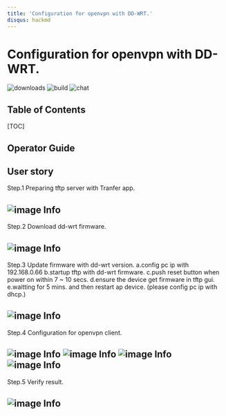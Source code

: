 ```yaml
---
title: 'Configuration for openvpn with DD-WRT.'
disqus: hackmd
---
```


Configuration for openvpn with DD-WRT.
===
![downloads](https://img.shields.io/github/downloads/atom/atom/total.svg)
![build](https://img.shields.io/appveyor/ci/:user/:repo.svg)
![chat](https://img.shields.io/discord/:serverId.svg)

## Table of Contents

[TOC]

## Operator Guide

User story
---

Step.1 Preparing tftp server with Tranfer app.

![image Info](screenshots/tftp_server.png "tftp_server")
---

Step.2 Download dd-wrt firmware.

![image Info](screenshots/dd-wrt_download.png "dd-wrt_download")
---

Step.3 Update firmware with dd-wrt version.
       a.config pc ip with 192.168.0.66
       b.startup tftp with dd-wrt firmware.
       c.push reset button when power on within 7 ~ 10 secs.
       d.ensure the device get firmware in tftp gui.
       e.waitting for 5 mins. and then restart ap device. (please config pc ip with dhcp.)

![image Info](screenshots/dd-wrt_version.png "dd-wrt_version")
---

Step.4 Configuration for openvpn client.

![image Info](screenshots/openvpn_client_1.png "openvpn_client_1")
![image Info](screenshots/openvpn_client_2.png "openvpn_client_2")
![image Info](screenshots/openvpn_client_3.png "openvpn_client_3")
![image Info](screenshots/openvpn_client_status.png "openvpn_client_status")
---

Step.5 Verify result.

![image Info](screenshots/verify_result.png "verify_result")
---


